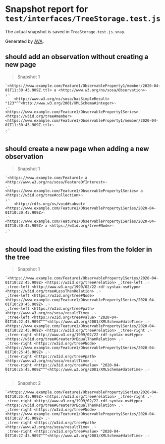 # Snapshot report for `test/interfaces/TreeStorage.test.js`

The actual snapshot is saved in `TreeStorage.test.js.snap`.

Generated by [AVA](https://avajs.dev).

## should add an observation without creating a new page

> Snapshot 1

    `<https://www.example.com/Feature1/ObservableProperty1/member/2020-04-01T11:30:45.909Z.ttl> a <http://www.w3.org/ns/sosa/Observation>␊
    ;␊
        <http://www.w3.org/ns/sosa/hasSimpleResult> "123"^^<http://www.w3.org/2001/XMLSchema#integer>␊
    .␊
    <https://www.example.com/Feature1/ObservableProperty1Series> <https://w3id.org/tree#member> <https://www.example.com/Feature1/ObservableProperty1/member/2020-04-01T11:30:45.909Z.ttl>␊
    .␊
    `

## should create a new page when adding a new observation

> Snapshot 1

    `<https://www.example.com/Feature1> a <http://www.w3.org/ns/sosa/FeatureOfInterest>␊
    .␊
    <https://www.example.com/Feature1/ObservableProperty1Series> a <https://w3id.org/tree#collection>␊
    ;␊
        <http://rdfs.org/ns/void#subset> <https://www.example.com/Feature1/ObservableProperty1Series/2020-04-01T10:30:45.909Z>␊
    .␊
    <https://www.example.com/Feature1/ObservableProperty1Series/2020-04-01T10:30:45.909Z> a <https://w3id.org/tree#Node>␊
    .␊
    `

## should load the existing files from the folder in the tree

> Snapshot 1

    `<https://www.example.com/Feature1/ObservableProperty1Series/2020-04-01T10:22:45.909Z> <https://w3id.org/tree#relation> _:tree-left .␊
    _:tree-left <http://www.w3.org/1999/02/22-rdf-syntax-ns#type> <https://w3id.org/tree#LessThanRelation> .␊
    _:tree-left <https://w3id.org/tree#Node> <https://www.example.com/Feature1/ObservableProperty1Series/2020-04-01T10:20:45.909Z> .␊
    _:tree-left <https://w3id.org/tree#path> <http://www.w3.org/ns/sosa/resultTime> .␊
    _:tree-left <https://w3id.org/tree#value> "2020-04-01T10:22:45.909Z"^^<http://www.w3.org/2001/XMLSchema#dateTime> .␊
    <https://www.example.com/Feature1/ObservableProperty1Series/2020-04-01T10:22:45.909Z> <https://w3id.org/tree#relation> _:tree-right .␊
    _:tree-right <http://www.w3.org/1999/02/22-rdf-syntax-ns#type> <https://w3id.org/tree#GreaterOrEqualThanRelation> .␊
    _:tree-right <https://w3id.org/tree#Node> <https://www.example.com/Feature1/ObservableProperty1Series/2020-04-01T10:25:45.909Z> .␊
    _:tree-right <https://w3id.org/tree#path> <http://www.w3.org/ns/sosa/resultTime> .␊
    _:tree-right <https://w3id.org/tree#value> "2020-04-01T10:25:45.909Z"^^<http://www.w3.org/2001/XMLSchema#dateTime> .␊
    `

> Snapshot 2

    `<https://www.example.com/Feature1/ObservableProperty1Series/2020-04-01T10:25:45.909Z> <https://w3id.org/tree#relation> _:tree-right .␊
    _:tree-right <http://www.w3.org/1999/02/22-rdf-syntax-ns#type> <https://w3id.org/tree#GreaterOrEqualThanRelation> .␊
    _:tree-right <https://w3id.org/tree#Node> <https://www.example.com/Feature1/ObservableProperty1Series/2020-04-01T10:27:45.909Z> .␊
    _:tree-right <https://w3id.org/tree#path> <http://www.w3.org/ns/sosa/resultTime> .␊
    _:tree-right <https://w3id.org/tree#value> "2020-04-01T10:27:45.909Z"^^<http://www.w3.org/2001/XMLSchema#dateTime> .␊
    `
